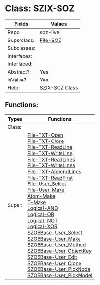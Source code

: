 
# Class:	SZIX-SOZ

| Fields | Values |
| --------- | --------- |
| Repo: | soz-live |
| Superclass: | [File-SOZ](File-SOZ.html) |
| Subclasses: |  |
| Interfaces: |  |
| Interfaced: |  |
| Abstract?: | Yes |
| isValue?: | Yes |
| Help: | SZIX-SOZ Class |


## Functions:

| Types | Functions |
| --------- | --------- |
| Class: |  |
| Super: | [File-TXT-Open](File-TXT.html) <br> [File-TXT-Close](File-TXT.html) <br> [File-TXT-ReadLine](File-TXT.html) <br> [File-TXT-WriteLine](File-TXT.html) <br> [File-TXT-ReadLines](File-TXT.html) <br> [File-TXT-WriteLines](File-TXT.html) <br> [File-TXT-AppendLines](File-TXT.html) <br> [File-TXT-ReadFirst](File-TXT.html) <br> [File-User_Select](File.html) <br> [File-User_Make](File.html) <br> [Atom-Make](Atom.html) <br> [T-Make](T.html) <br> [Logical-AND](Logical.html) <br> [Logical-OR](Logical.html) <br> [Logical-NOT](Logical.html) <br> [Logical-XOR](Logical.html) <br> [SZOBBase-User_Select](SZOBBase.html) <br> [SZOBBase-User_Make](SZOBBase.html) <br> [SZOBBase-User_Method](SZOBBase.html) <br> [SZOBBase-User_ObjectKey](SZOBBase.html) <br> [SZOBBase-User_Edit](SZOBBase.html) <br> [SZOBBase-User_Clone](SZOBBase.html) <br> [SZOBBase-User_PickNode](SZOBBase.html) <br> [SZOBBase-User_PickModel](SZOBBase.html) |


